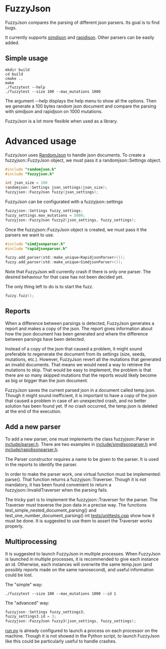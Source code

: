 # FuzzyJson
FuzzyJson compares the parsing of different json parsers. Its goal is to find bugs.

It currently supports [simdjson](https://github.com/lemire/simdjson) and [rapidjson](https://github.com/Tencent/rapidjson/). Other parsers can be easily added.

## Simple usage
```
mkdir build
cd build
cmake ..
make
./fuzzytest --help
./fuzzytest --size 100 --max_mutations 1000
```
The argument --help displays the help menu to show all the options. Then we generate a 100 bytes random json document and compare the parsing with simdjson and rapidjson on 1000 mutations.

FuzzyJson is a lot more flexible when used as a library.

# Advanced usage
FuzzyJson uses [RandomJson](https://github.com/ioioioio/randomjson) to handle json documents. To create a fuzzyjson::FuzzyJson object, we must pass it a randomjson::Settings object.
```C
#include "randomjson.h"
#include "fuzzyjson.h"

int json_size = 100
randomjson::Settings json_settings(json_size);
fuzzyjson::FuzzyJson fuzzy(json_settings);
```

FuzzyJson can be configurated with a fuzzyjson::settings
```C
fuzzyjson::Settings fuzzy_settings;
fuzzy_settings.max_mutations = 5000;
fuzzyjson::FuzzyJson fuzzy2(json_settings, fuzzy_settings);
```

Once the fuzzyjson::FuzzyJson object is created, we must pass it the parsers we want to use.
```C
#include "simdjsonparser.h"
#include "rapidjsonparser.h"

fuzzy.add_parser(std::make_unique<RapidjsonParser>());
fuzzy.add_parser(std::make_unique<SimdjsonParser>());
```
Note that FuzzyJson will currently crash if there is only one parser. The desired behaviour for that case has not been decided yet.

The only thing left to do is to start the fuzz.
```C
fuzzy.fuzz();
```

## Reports
When a difference between parsings is detected, FuzzyJson generates a report and makes a copy of the json. The report gives information about how the json document has been generated and where the difference between parsings have been detected.

Instead of a copy of the json that caused a problem, it might sound preferable to regenerate the document from its settings (size, seeds, mutations, etc.). However, FuzzyJson revert all the mutations that generated an invalid documents. That means we would need a way to retrieve the mutations to skip. That would be easy to implement, the problem is that there are so many skipped mutations that the reports would likely become as big or bigger than the json document. 

FuzzyJson saves the current parsed json in a document called temp.json. Though it might sound inefficient, it is important to have a copy of the json that caused a problem in case of an unexpected crash, and no better solution has been found yet. If no crash occurred, the temp.json is deleted at the end of the execution.

## Add a new parser
To add a new parser, one must implements the class fuzzyjson::Parser in [include/parser.h](https://github.com/ioioioio/fuzzyjson/blob/master/include/parser.h). There are two examples in [include/simdjsonparser.h](https://github.com/ioioioio/fuzzyjson/blob/master/include/simdjsonparser.h) and [include/rapidjsonparser.h](https://github.com/ioioioio/fuzzyjson/blob/master/include/rapidjsonparser.h).

The Parser constructor requires a name to be given to the parser. It is used in the reports to identify the parser.

In order to make the parser work, one virtual function must be implemented: parse(). That function returns a fuzzyjson::Traverser. Though it is not mandatory, it has been found convenient to return a fuzzyjson::InvalidTraverser when the parsing fails.

The tricky part is to implement the fuzzyjson::Traverser for the parser. The Traverser must traverse the json data in a precise way. The functions test_simple_nested_document_parsing() and test_one_number_document_parsing() int [tests/unittests.cpp](https://github.com/ioioioio/fuzzyjson/blob/master/tests/unittests.cpp) show how it must be done. It is suggested to use them to assert the Traverser works properly.

## Multiprocessing
It is suggested to launch FuzzyJson in multiple processes. When FuzzyJson is launched in multiple processes, it is recommended to give each instance an id. Otherwise, each instances will overwrite the same temp.json (and possibly reports made on the same nanosecond), and useful information could be lost.

The "simple" way:
```
./fuzzytest --size 100 --max_mutations 1000 --id 1
```

The "advanced" way:
```C
fuzzyjson::Settings fuzzy_settings3;
fuzzy_settings3.id = 3;
fuzzyjson::FuzzyJson fuzzy3(json_settings, fuzzy_settings);
```

[run.py](https://github.com/ioioioio/fuzzyjson/blob/master/run.py) is already configured to launch a process on each processor on the machine. Though it is not showed in the Python script, to launch FuzzyJson like this could be particularly useful to handle crashes.

